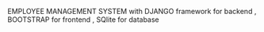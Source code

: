 EMPLOYEE MANAGEMENT SYSTEM with DJANGO framework for backend , BOOTSTRAP for frontend , SQlite for database
